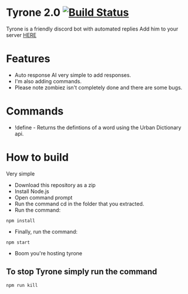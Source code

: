 # Tyrone 2.0 [![Build Status](https://travis-ci.org/Heark/Tyrone-2.0.svg?branch=master)](https://travis-ci.org/Heark/Tyrone-2.0)
Tyrone is a friendly discord bot with automated replies
Add him to your server [HERE](https://discordapp.com/oauth2/authorize?&client_id=300873594962051073&scope=bot)


# Features
* Auto response AI very simple to add responses.
* I'm also adding commands.
* Please note zombiez isn't completely done and there are some bugs.

# Commands
* !define - Returns the defintions of a word using the Urban Dictionary api.

# How to build
Very simple

+ Download this repository as a zip
+ Install Node.js
+ Open command prompt
+ Run the command cd in the folder that you extracted.
+ Run the command: 
```
npm install
```
+ Finally, run the command:
```
npm start
```
+ Boom you're hosting tyrone

## To stop Tyrone simply run the command
```
npm run kill
```
